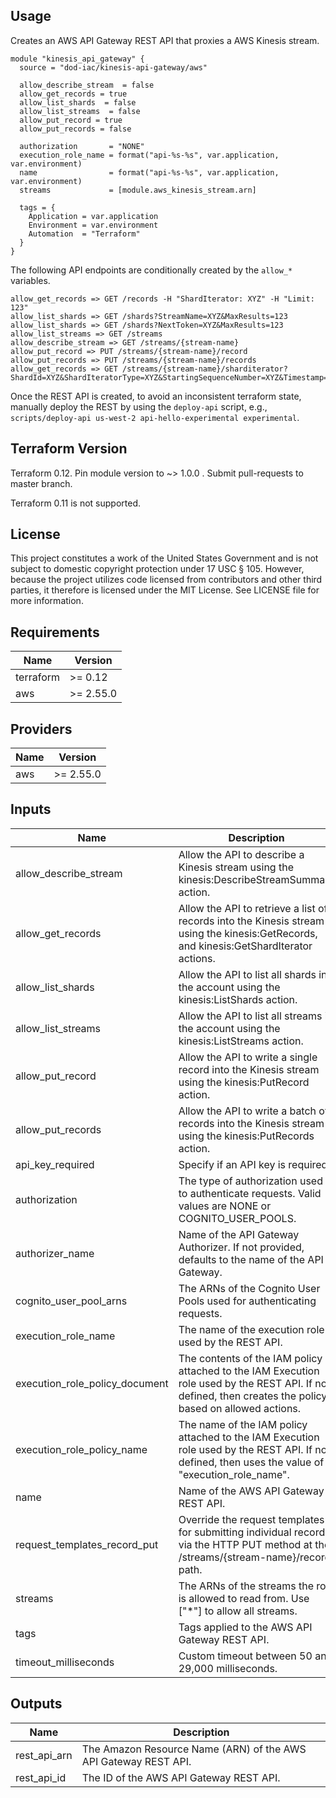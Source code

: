 ## Usage

Creates an AWS API Gateway REST API that proxies a AWS Kinesis stream.

```hcl
module "kinesis_api_gateway" {
  source = "dod-iac/kinesis-api-gateway/aws"

  allow_describe_stream  = false
  allow_get_records = true
  allow_list_shards  = false
  allow_list_streams  = false
  allow_put_record = true
  allow_put_records = false

  authorization       = "NONE"
  execution_role_name = format("api-%s-%s", var.application, var.environment)
  name                = format("api-%s-%s", var.application, var.environment)
  streams             = [module.aws_kinesis_stream.arn]

  tags = {
    Application = var.application
    Environment = var.environment
    Automation  = "Terraform"
  }
}
```

The following API endpoints are conditionally created by the `allow_*` variables.

```text
allow_get_records => GET /records -H "ShardIterator: XYZ" -H "Limit: 123"
allow_list_shards => GET /shards?StreamName=XYZ&MaxResults=123
allow_list_shards => GET /shards?NextToken=XYZ&MaxResults=123
allow_list_streams => GET /streams
allow_describe_stream => GET /streams/{stream-name}
allow_put_record => PUT /streams/{stream-name}/record
allow_put_records => PUT /streams/{stream-name}/records
allow_get_records => GET /streams/{stream-name}/sharditerator?ShardId=XYZ&ShardIteratorType=XYZ&StartingSequenceNumber=XYZ&Timestamp=XYZ
```

Once the REST API is created, to avoid an inconsistent terraform state, manually deploy the REST by using the `deploy-api` script, e.g., `scripts/deploy-api us-west-2 api-hello-experimental experimental`.

## Terraform Version

Terraform 0.12. Pin module version to ~> 1.0.0 . Submit pull-requests to master branch.

Terraform 0.11 is not supported.

## License

This project constitutes a work of the United States Government and is not subject to domestic copyright protection under 17 USC § 105.  However, because the project utilizes code licensed from contributors and other third parties, it therefore is licensed under the MIT License.  See LICENSE file for more information.

## Requirements

| Name | Version |
|------|---------|
| terraform | >= 0.12 |
| aws | >= 2.55.0 |

## Providers

| Name | Version |
|------|---------|
| aws | >= 2.55.0 |

## Inputs

| Name | Description | Type | Default | Required |
|------|-------------|------|---------|:--------:|
| allow\_describe\_stream | Allow the API to describe a Kinesis stream using the kinesis:DescribeStreamSummary action. | `bool` | `false` | no |
| allow\_get\_records | Allow the API to retrieve a list of records into the Kinesis stream using the kinesis:GetRecords, and kinesis:GetShardIterator actions. | `bool` | `false` | no |
| allow\_list\_shards | Allow the API to list all shards in the account using the kinesis:ListShards action. | `bool` | `false` | no |
| allow\_list\_streams | Allow the API to list all streams in the account using the kinesis:ListStreams action. | `bool` | `false` | no |
| allow\_put\_record | Allow the API to write a single record into the Kinesis stream using the kinesis:PutRecord action. | `bool` | `false` | no |
| allow\_put\_records | Allow the API to write a batch of records into the Kinesis stream using the kinesis:PutRecords action. | `bool` | `false` | no |
| api\_key\_required | Specify if an API key is required. | `bool` | `false` | no |
| authorization | The type of authorization used to authenticate requests.  Valid values are NONE or COGNITO\_USER\_POOLS. | `string` | `"NONE"` | no |
| authorizer\_name | Name of the API Gateway Authorizer.  If not provided, defaults to the name of the API Gateway. | `string` | `""` | no |
| cognito\_user\_pool\_arns | The ARNs of the Cognito User Pools used for authenticating requests. | `list(string)` | `[]` | no |
| execution\_role\_name | The name of the execution role used by the REST API. | `string` | n/a | yes |
| execution\_role\_policy\_document | The contents of the IAM policy attached to the IAM Execution role used by the REST API.  If not defined, then creates the policy based on allowed actions. | `string` | `""` | no |
| execution\_role\_policy\_name | The name of the IAM policy attached to the IAM Execution role used by the REST API.  If not defined, then uses the value of "execution\_role\_name". | `string` | `""` | no |
| name | Name of the AWS API Gateway REST API. | `string` | n/a | yes |
| request\_templates\_record\_put | Override the request templates for submitting individual records via the HTTP PUT method at the /streams/{stream-name}/record path. | `map(string)` | `{}` | no |
| streams | The ARNs of the streams the role is allowed to read from.  Use ["\*"] to allow all streams. | `list(string)` | n/a | yes |
| tags | Tags applied to the AWS API Gateway REST API. | `map(string)` | `{}` | no |
| timeout\_milliseconds | Custom timeout between 50 and 29,000 milliseconds. | `number` | `"29000"` | no |

## Outputs

| Name | Description |
|------|-------------|
| rest\_api\_arn | The Amazon Resource Name (ARN) of the AWS API Gateway REST API. |
| rest\_api\_id | The ID of the AWS API Gateway REST API. |

